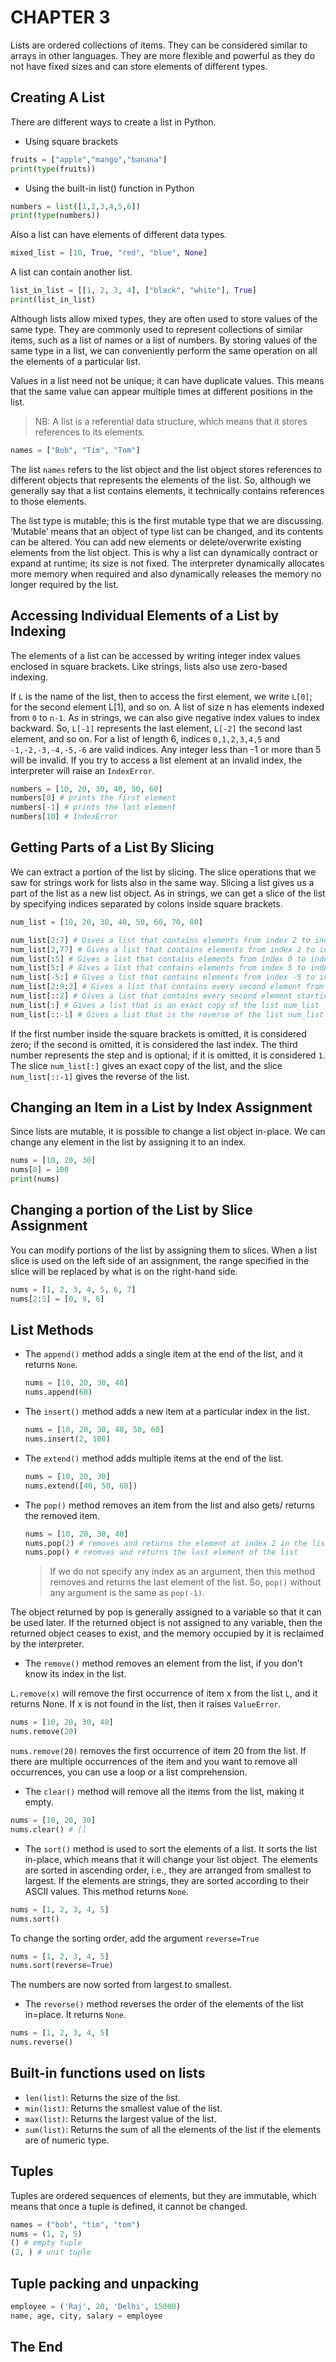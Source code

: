 # CHAPTER 3

Lists are ordered collections of items. They can be considered similar to arrays in other languages. They are more flexible and powerful as they do not have fixed sizes and can store elements of different types.

## Creating A List

There are different ways to create a list in Python.

- Using square brackets

```python
fruits = ["apple","mango","banana"]
print(type(fruits))
```

- Using the built-in list() function in Python

```python
numbers = list([1,2,3,4,5,6])
print(type(numbers))
```

Also a list can have elements of different data types.

```python
mixed_list = [10, True, "red", "blue", None]
```

A list can contain another list.

```python
list_in_list = [[1, 2, 3, 4], ["black", "white"], True]
print(list_in_list)
```

Although lists allow mixed types, they are often used to store values of the same type. They are commonly used to represent collections of similar items, such as a list of names or a list of numbers. By storing values of the same type in a list, we can conveniently perform the same operation on all the elements of a particular list.

Values in a list need not be unique; it can have duplicate values. This means that the same value can appear multiple times at different positions in the list.

> NB: A list is a referential data structure, which means that it stores references to its elements.

```python
names = ["Bob", "Tim", "Tom"]

```

The list `names` refers to the list object and the list object stores references to different objects that represents the elements of the list. So, although we generally say that a list contains elements, it technically contains references to those elements.

The list type is mutable; this is the first mutable type that we are discussing. ‘Mutable’ means that an object of type list can be changed, and its contents can be altered. You can add new elements or delete/overwrite existing elements from the list object. This is why a list can dynamically contract or expand at runtime; its size is not fixed. The interpreter dynamically allocates more memory when required and also dynamically releases the memory no longer required by the list.

## Accessing Individual Elements of a List by Indexing

The elements of a list can be accessed by writing
integer index values enclosed in square brackets.
Like strings, lists also use zero-based indexing.

If `L` is the name of the list, then to access the first element, we write `L[0]`; for the second element L[1], and so on. A list of size n has elements indexed from `0` to `n-1`. As in strings, we can also give negative index values to index backward. So, `L[-1]` represents the last element, `L[-2]` the second last element, and so on. For a list of length 6, indices `0,1,2,3,4,5` and `-1,-2,-3,-4,-5,-6` are valid indices. Any integer less than -1 or more than 5 will be invalid. If you try to access a list element at an invalid index, the interpreter will raise an `IndexError`.

```python
numbers = [10, 20, 30, 40, 50, 60]
numbers[0] # prints the first element
numbers[-1] # prints the last element
numbers[10] # IndexError
```

## Getting Parts of a List By Slicing

We can extract a portion of the list by slicing. The slice operations that we saw for strings work for lists also in the same way. Slicing a list gives us a part of the list as a new list object. As in strings, we can get a slice of the list by specifying indices separated by colons inside square brackets.

```python
num_list = [10, 20, 30, 40, 50, 60, 70, 80]

num_list[2:7] # Gives a list that contains elements from index 2 to index 6
num_list[2,77] # Gives a list that contains elements from index 2 to index 10 (No IndexError)
num_list[:5] # Gives a list that contains elements from index 0 to index 4 (first 5 elements)
num_list[5:] # Gives a list that contains elements from index 5 to index 10
num_list[-5:] # Gives a list that contains elements from index -5 to index 10 (last 5 elements)
num_list[2:9:2] # Gives a list that contains every second element from index 2 to index 8
num_list[::2] # Gives a list that contains every second element starting from first index till last index
num_list[:] # Gives a list that is an exact copy of the list num_list
num_list[::-1] # Gives a list that is the reverse of the list num_list

```

If the first number inside the square brackets is omitted, it is considered zero; if the second is omitted, it is considered the last index. The third number represents the step and is optional; if it is omitted, it is considered `1`. The slice `num_list[:]` gives an exact copy of the list, and the slice `num_list[::-1]` gives the reverse of the list.

## Changing an Item in a List by Index Assignment

Since lists are mutable, it is possible to change a list object in-place. We can change any element in the list by assigning it to an index.

```python
nums = [10, 20, 30]
nums[0] = 100
print(nums)
```

## Changing a portion of the List by Slice Assignment

You can modify portions of the list by assigning them to slices. When a list slice is used on the left side of an assignment, the range specified in the slice will be replaced by what is on the right-hand side.

```python
nums = [1, 2, 3, 4, 5, 6, 7]
nums[2:5] = [0, 9, 6]
```

## List Methods

- The `append()` method adds a single item at the end of the list, and it returns `None`.

  ```python
  nums = [10, 20, 30, 40]
  nums.append(60)
  ```

- The `insert()` method adds a new item at a particular index in the list.
  ```python
  nums = [10, 20, 30, 40, 50, 60]
  nums.insert(2, 100)
  ```
- The `extend()` method adds multiple items at the end of the list.

  ```python
  nums = [10, 20, 30]
  nums.extend([40, 50, 60])
  ```

- The `pop()` method removes an item from the list and also gets/ returns the removed item.
  ```python
  nums = [10, 20, 30, 40]
  nums.pop(2) # removes and returns the element at index 2 in the list
  nums.pop() # reomves and returns the last element of the list
  ```
  > If we do not specify any index as an argument, then this method removes and returns the last element of the list. So, `pop()` without any argument is the same as `pop(-1)`.

The object returned by pop is generally assigned to a variable so that it can be used later. If the returned object is not assigned to any variable, then the returned object ceases to exist, and the memory occupied by it is reclaimed by the interpreter.

- The `remove()` method removes an element from the list, if you don't know its index in the list.

`L.remove(x)` will remove the first occurrence of item x from the list `L`, and it returns None. If x is not found in the list, then it raises `ValueError`.

```python
nums = [10, 20, 30, 40]
nums.remove(20)
```

`nums.remove(20)` removes the first occurrence of item 20 from the list. If there are multiple occurrences of the item and you want to remove all occurrences, you can use a loop or a list comprehension.

- The `clear()` method will remove all the items from the list, making it empty.

```python
nums = [10, 20, 30]
nums.clear() # []
```

- The `sort()` method is used to sort the elements of a list. It sorts the list in-place, which means that it will change your list object. The elements are sorted in ascending order, i.e., they are arranged from smallest to largest. If the elements are strings, they are sorted according to their ASCII values. This method returns `None`.

```python
nums = [1, 2, 3, 4, 5]
nums.sort()
```

To change the sorting order, add the argument `reverse=True`

```python
nums = [1, 2, 3, 4, 5]
nums.sort(reverse=True)
```

The numbers are now sorted from largest to smallest.

- The `reverse()` method reverses the order of the elements of the list in=place. It returns `None`.

```python
nums = [1, 2, 3, 4, 5]
nums.reverse()
```

## Built-in functions used on lists

- `len(list)`: Returns the size of the list.
- `min(list)`: Returns the smallest value of the list.
- `max(list)`: Returns the largest value of the list.
- `sum(list)`: Returns the sum of all the elements of the list if the elements are of numeric type.

## Tuples

Tuples are ordered sequences of elements, but they are
immutable, which means that once a tuple is defined, it cannot be changed.

```python
names = ("bob", "tim", "tom")
nums = (1, 2, 5)
() # empty tuple
(2, ) # unit tuple

```

## Tuple packing and unpacking

```python
employee = ('Raj', 20, 'Delhi', 15000)
name, age, city, salary = employee

```

## The End
